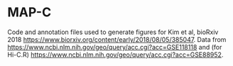 # MAP-C

Code and annotation files used to generate figures for Kim et al, bioRxiv 2018 https://www.biorxiv.org/content/early/2018/08/05/385047. Data from https://www.ncbi.nlm.nih.gov/geo/query/acc.cgi?acc=GSE118118 and (for Hi-C.R) https://www.ncbi.nlm.nih.gov/geo/query/acc.cgi?acc=GSE88952.
